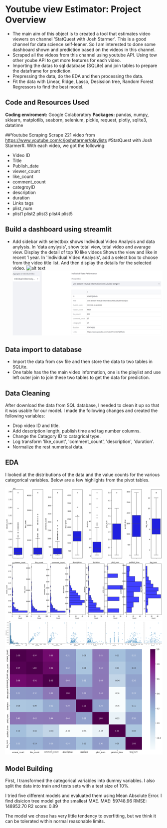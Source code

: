 # Youtube view Estimator: Project Overview 
* The main aim of this object is to created a tool that estimates video viewers on channel 'StatQuest with Josh Starmer'. This is a good channel for data science self-leaner. So I am interested to done some dashboard shown and prediction based on the videos in this channel.
* Scraped all the videos from this channel using youtube API. Using tow other yoube API to get more features for each video.
* Importing the datas to sql database (SQLite) and join tables to prepare the dataframe for prediction. 
* Prepressing the data, do the EDA and then processing the data.
* Fit the data with Linear, Ridge, Lasso, Desission tree, Random Forest Regressors to find the best model. 

## Code and Resources Used 
**Coding enviroment:** Google Colaboratory 
**Packages:** pandas, numpy, sklearn, matplotlib, seaborn, selenium, pickle, request, plotly, sqlite3, datatime


##Youtube Scraping
Scrape 221 video from https://www.youtube.com/c/joshstarmer/playlists #StatQuest with Josh Starmer#. 
With each video, we got the following:
*	Video ID
* Title	
* Publish_date	
* viewer_count	
* like_count	
* comment_count	
* categroyID	
* description	
* duration	
* Links	tags	
* plist_num	
* plist1	plist2	plist3	plist4	plist5

## Build a dashboard using streamlit
* Add sidebar with selectbox shows Individual Video Analysis and data anylysis.
In 'data anylysis', show total view, total video and avarage view. Display the detail of top 10 like videos Shows the view and like in recent 1 year.
In 'Individual Video Analysis', add a select box to choose from the video title list. And then display the details for the selected video.
![alt text](https://github.com/chejige/Youtube-view-Estimator-and-dashboard/blob/main/youtube_dashboard_v2%20%C2%B7%20Streamlit.mhtml)
![alt text](https://github.com/chejige/Youtube-view-Estimator-and-dashboard/blob/main/Individual%20video.jpg)

## Data import to database
* Import the data from csv file and then store the data to two tables in SQLite.
* One table has the the main video information, one is the playlist and use left outer join to join these two tables to get the data for prediction.


## Data Cleaning
After download the data from SQL database, I needed to clean it up so that it was usable for our model. I made the following changes and created the following variables:

*	Drop video ID and title.
* Add description length, publish time and tag number columns.
* Change the Catagory ID to catagrical type.
* Log transform 'like_count', 'comment_count', 'description', 'duration'.
* Normalize the rest numerical data.

## EDA
I looked at the distributions of the data and the value counts for the various categorical variables. Below are a few highlights from the pivot tables. 

![alt text](https://github.com/chejige/Youtube-view-Estimator-and-dashboard/blob/main/boxplot.png)
![alt text](https://github.com/chejige/Youtube-view-Estimator-and-dashboard/blob/main/histplot.png)
![alt text](https://github.com/chejige/Youtube-view-Estimator-and-dashboard/blob/main/pairplot.png)
![alt text](https://github.com/chejige/Youtube-view-Estimator-and-dashboard/blob/main/heatmap.png)

## Model Building 

First, I transformed the categorical variables into dummy variables. I also split the data into train and tests sets with a test size of 10%.   

I tried five different models and evaluated them using Mean Absolute Error. I find disicion tree model get the smallest MAE.
MAE: 59748.96
RMSE: 148952.70
R2 score: 0.89

The model we chose has very little tendency to overfitting, but we think it can be tolerated within normal reasonable limits.




